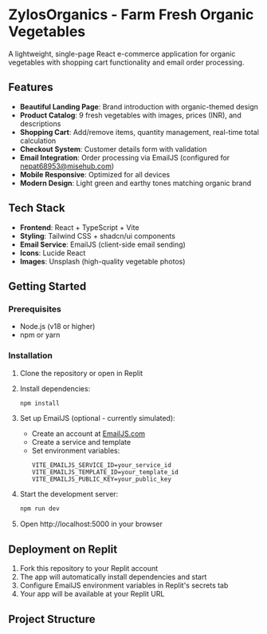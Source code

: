 # ZylosOrganics - Farm Fresh Organic Vegetables

A lightweight, single-page React e-commerce application for organic vegetables with shopping cart functionality and email order processing.

## Features

- **Beautiful Landing Page**: Brand introduction with organic-themed design
- **Product Catalog**: 9 fresh vegetables with images, prices (INR), and descriptions
- **Shopping Cart**: Add/remove items, quantity management, real-time total calculation
- **Checkout System**: Customer details form with validation
- **Email Integration**: Order processing via EmailJS (configured for nepat68953@misehub.com)
- **Mobile Responsive**: Optimized for all devices
- **Modern Design**: Light green and earthy tones matching organic brand

## Tech Stack

- **Frontend**: React + TypeScript + Vite
- **Styling**: Tailwind CSS + shadcn/ui components
- **Email Service**: EmailJS (client-side email sending)
- **Icons**: Lucide React
- **Images**: Unsplash (high-quality vegetable photos)

## Getting Started

### Prerequisites

- Node.js (v18 or higher)
- npm or yarn

### Installation

1. Clone the repository or open in Replit
2. Install dependencies:
   ```bash
   npm install
   ```

3. Set up EmailJS (optional - currently simulated):
   - Create an account at [EmailJS.com](https://www.emailjs.com/)
   - Create a service and template
   - Set environment variables:
     ```
     VITE_EMAILJS_SERVICE_ID=your_service_id
     VITE_EMAILJS_TEMPLATE_ID=your_template_id
     VITE_EMAILJS_PUBLIC_KEY=your_public_key
     ```

4. Start the development server:
   ```bash
   npm run dev
   ```

5. Open http://localhost:5000 in your browser

## Deployment on Replit

1. Fork this repository to your Replit account
2. The app will automatically install dependencies and start
3. Configure EmailJS environment variables in Replit's secrets tab
4. Your app will be available at your Replit URL

## Project Structure


